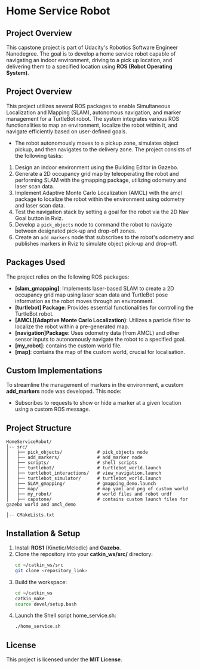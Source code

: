 # Home Service Robot

## Project Overview
This capstone project is part of Udacity's Robotics Software Engineer Nanodegree. The goal is to develop a home service robot capable of navigating an indoor environment, driving to a pick up location, and delivering them to a specified location using **ROS (Robot Operating System)**.

## Project Overview
This project utilizes several ROS packages to enable Simultaneous Localization and Mapping (SLAM), autonomous navigation, and marker management for a TurtleBot robot. The system integrates various ROS functionalities to map an environment, localize the robot within it, and navigate efficiently based on user-defined goals.
- The robot autonomously moves to a pickup zone, simulates object pickup, and then navigates to the delivery zone.
The project consists of the following tasks:  

1. Design an indoor environment using the Building Editor in Gazebo.  
2. Generate a 2D occupancy grid map by teleoperating the robot and performing SLAM with the gmapping package, utilizing odometry and laser scan data.  
3. Implement Adaptive Monte Carlo Localization (AMCL) with the amcl package to localize the robot within the environment using odometry and laser scan data.  
4. Test the navigation stack by setting a goal for the robot via the 2D Nav Goal button in Rviz.  
5. Develop a `pick_objects` node to command the robot to navigate between designated pick-up and drop-off zones.  
6. Create an `add_markers` node that subscribes to the robot's odometry and publishes markers in Rviz to simulate object pick-up and drop-off.

## Packages Used
The project relies on the following ROS packages:

- **[slam_gmapping]**: Implements laser-based SLAM to create a 2D occupancy grid map using laser scan data and TurtleBot pose information as the robot moves through an environment.
- **[turtlebot] Package**: Provides essential functionalities for controlling the TurtleBot robot.
- **[AMCL](Adaptive Monte Carlo Localization)**: Utilizes a particle filter to localize the robot within a pre-generated map.
- **[navigation]Package**: Uses odometry data (from AMCL) and other sensor inputs to autonomously navigate the robot to a specified goal.
- **[my_robot]**: contains the custom world file.
- **[map]**: contains the map of the custom world, crucial for localisation.


## Custom Implementations
To streamline the management of markers in the environment, a custom **add_markers** node was developed. This node:

- Subscribes to requests to show or hide a marker at a given location using a custom ROS message.




## Project Structure
```
HomeServiceRobot/
│-- src/
│   ├── pick_objects/             # pick_objects node
│   ├── add_markers/              # add_marker node
│   ├── scripts/                  # shell scripts
│   ├── turtlebot/                # turtlebot_world.launch 
│   ├── turtlebot_interactions/   # view_navigation.launch 
│   ├── turtlebot_simulator/      # turtlebot_world.launch 
│   ├── SLAM_gmapping/            # gmapping_demo.launch
│   ├── map/                      # map yaml and png of custom world 
│   ├── my_robot/                 # world files and robot urdf
│   ├── capstone/                 # contains custom launch files for gazebo world and amcl_demo

│-- CMakeLists.txt

```

## Installation & Setup
1. Install **ROS1** (Kinetic/Melodic) and **Gazebo**.
2. Clone the repository into your **catkin_ws/src/** directory:
   ```sh
   cd ~/catkin_ws/src
   git clone <repository_link>
   ```
3. Build the workspace:
   ```sh
   cd ~/catkin_ws
   catkin_make
   source devel/setup.bash
   ```
4. Launch the Shell script home_service.sh:
   ```sh
   ./home_service.sh
   ```



## License
This project is licensed under the **MIT License**.



